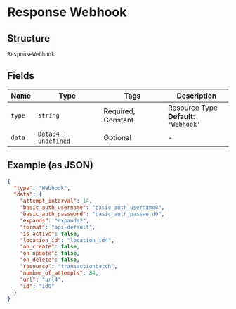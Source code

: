 
# Response Webhook

## Structure

`ResponseWebhook`

## Fields

| Name | Type | Tags | Description |
|  --- | --- | --- | --- |
| `type` | `string` | Required, Constant | Resource Type<br>**Default**: `'Webhook'` |
| `data` | [`Data34 \| undefined`](../../doc/models/data-34.md) | Optional | - |

## Example (as JSON)

```json
{
  "type": "Webhook",
  "data": {
    "attempt_interval": 14,
    "basic_auth_username": "basic_auth_username8",
    "basic_auth_password": "basic_auth_password0",
    "expands": "expands2",
    "format": "api-default",
    "is_active": false,
    "location_id": "location_id4",
    "on_create": false,
    "on_update": false,
    "on_delete": false,
    "resource": "transactionbatch",
    "number_of_attempts": 84,
    "url": "url4",
    "id": "id0"
  }
}
```

